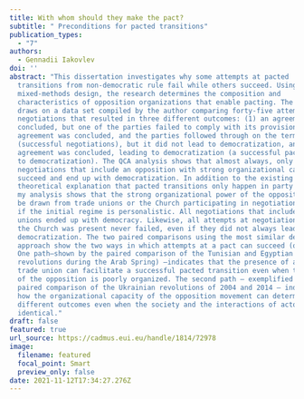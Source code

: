 ```yaml
---
title: With whom should they make the pact?
subtitle: " Preconditions for pacted transitions"
publication_types:
  - "7"
authors:
  - Gennadii Iakovlev
doi: ''
abstract: "This dissertation investigates why some attempts at pacted
  transitions from non-democratic rule fail while others succeed. Using a
  mixed-methods design, the research determines the composition and
  characteristics of opposition organizations that enable pacting. The thesis
  draws on a data set compiled by the author comparing forty-five attempts at
  negotiations that resulted in three different outcomes: (1) an agreement was
  concluded, but one of the parties failed to comply with its provisions; (2) an
  agreement was concluded, and the parties followed through on the terms
  (successful negotiations), but it did not lead to democratization, and (3) an
  agreement was concluded, leading to democratization (a successful pact leading
  to democratization). The QCA analysis shows that almost always, only those
  negotiations that include an opposition with strong organizational capacity
  succeed and end up with democratization. In addition to the existing
  theoretical explanation that pacted transitions only happen in party regimes,
  my analysis shows that the strong organizational power of the opposition can
  be drawn from trade unions or the Church participating in negotiations, even
  if the initial regime is personalistic. All negotiations that included trade
  unions ended up with democracy. Likewise, all attempts at negotiations where
  the Church was present never failed, even if they did not always lead to
  democratization. The two paired comparisons using the most similar design
  approach show the two ways in which attempts at a pact can succeed (or fail).
  One path—shown by the paired comparison of the Tunisian and Egyptian
  revolutions during the Arab Spring) —indicates that the presence of a strong
  trade union can facilitate a successful pacted transition even when the rest
  of the opposition is poorly organized. The second path — exemplified through a
  paired comparison of the Ukrainian revolutions of 2004 and 2014 — indicates
  how the organizational capacity of the opposition movement can determine
  different outcomes even when the society and the interactions of actors are
  identical."
draft: false
featured: true
url_source: https://cadmus.eui.eu/handle/1814/72978
image:
  filename: featured
  focal_point: Smart
  preview_only: false
date: 2021-11-12T17:34:27.276Z
---
```

